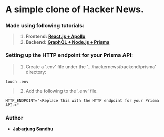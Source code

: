 # A simple clone of Hacker News.

### Made using following tutorials:
>1. **Frontend:** __[React.js + Apollo](https://www.howtographql.com/react-apollo/0-introduction/)__
>2. **Backend:** __[GraphQL + Node.js + Prisma](https://www.howtographql.com/graphql-js/0-introduction/)__

### Setting up the HTTP endpoint for your Prisma API:
>1. Create a '.env' file under the '.../hackernews/backend/prisma' directory:

```
touch .env
```

>2. Add the following to the '.env' file.

```
HTTP_ENDPOINT="<Replace this with the HTTP endpoint for your Prisma API.>"
```

### Author

* **Jabarjung Sandhu**